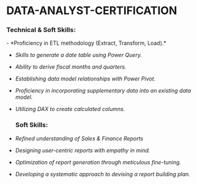 # DATA-ANALYST-CERTIFICATION
  <h3 align="left">Technical & Soft Skills: </h3>
- *Proficiency in ETL methodology (Extract, Transform, Load).*
 
- *Skills to generate a date table using Power Query.*

- *Ability to derive fiscal months and quarters.*
 
- *Establishing data model relationships with Power Pivot.*
 
- *Proficiency in incorporating supplementary data into an existing data model.*
 
- *Utilizing DAX to create calculated columns.*
   <h3 align="left">Soft Skills: </h3>
- *Refined understanding of Sales & Finance Reports*
  
 - *Designing user-centric reports with empathy in mind.*
 
 - *Optimization of report generation through meticulous fine-tuning.*
 
 - *Developing a systematic approach to devising a report building plan.*
